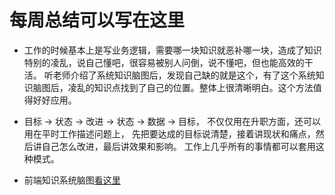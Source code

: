# 每周总结可以写在这里

- 工作的时候基本上是写业务逻辑，需要哪一块知识就恶补哪一块，造成了知识特别的凌乱，说自己懂吧，很容易被别人问倒，说不懂吧，但也能高效的干活。
听老师介绍了系统知识脑图后，发现自己缺的就是这个，有了这个系统知识脑图后，凌乱的知识点找到了自己的位置。整体上很清晰明白。这个方法值得好好应用。

- 目标 -> 状态 -> 改进 -> 状态 -> 数据 -> 目标， 不仅仅用在升职方面，还可以用在平时工作描述问题上，
先把要达成的目标说清楚，接着讲现状和痛点，然后讲自己怎么改进，最后讲效果和影响。 工作上几乎所有的事情都可以套用这种模式。

- 前端知识系统脑图[看这里]()

